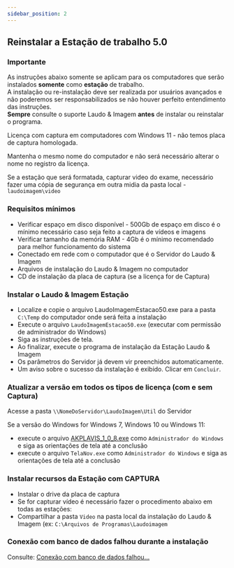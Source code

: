 ```yaml
---
sidebar_position: 2
---
```


## Reinstalar a Estação de trabalho 5.0

### Importante

As instruções abaixo somente se aplicam para os computadores que
serão instalados **somente** como **estação** de trabalho.  
A instalação ou re-instalação deve ser realizada por usuários
avançados e não poderemos ser responsabilizados se não houver
perfeito entendimento das instruções.  
**Sempre** consulte o suporte Laudo & Imagem **antes** de instalar ou
reinstalar o programa.

Licença com captura em computadores com Windows 11 - não temos placa de captura homologada.

Mantenha o mesmo nome do computador e não será necessário alterar o nome no registro da licença.

Se a estação que será formatada, capturar video do exame,
necessário fazer uma cópia de segurança em outra midia da pasta
local - `laudoimagem\video`

### Requisitos mínimos

- Verificar espaço em disco disponível - 500Gb de espaço em disco é o mínimo necessário caso seja feito a
captura de vídeos e imagens
- Verificar tamanho da memória RAM - 4Gb é o mínimo recomendado para melhor funcionamento do sistema
- Conectado em rede com o computador que é o Servidor do Laudo &
  Imagem
- Arquivos de instalação do Laudo & Imagem no computador
- CD de instalação da placa de captura (se a licença for de Captura)

### Instalar o Laudo & Imagem Estação

- Localize e copie o arquivo LaudoImagemEstacao50.exe para a pasta
  `C:\Temp` do computador onde será feita a instalação
- Execute o arquivo `LaudoImagemEstacao50.exe` (executar com
  permissão de administrador do Windows)
- Siga as instruções de tela.
- Ao finalizar, execute o programa de instalação da Estação Laudo &
  Imagem
- Os parâmetros do Servidor já devem vir preenchidos automaticamente.
- Um aviso sobre o sucesso da instalação é exibido. Clicar em `Concluir`.

### Atualizar a versão em todos os tipos de licença (com e sem Captura)

Acesse a pasta `\\NomeDoServidor\LaudoImagem\Util` do Servidor

Se a versão do Windows for Windows 7, Windows 10 ou Windows 11:

- execute o arquivo
  [AKPLAVIS_1_0_8.exe](http://suporte.laudoimagem.com.br/download/versao50/AKPLAVIS_1_0_8.exe)
  como `Administrador do Windows` e siga as orientações de tela até a
  conclusão
- execute o arquivo `TelaNov.exe` como `Administrador do Windows` e
  siga as orientações de tela até a conclusão

### Instalar recursos da Estação com CAPTURA

- Instalar o drive da placa de captura
- Se for capturar vídeo é necessário fazer o procedimento abaixo em
  todas as estações:
- Compartilhar a pasta `Video` na pasta local da instalação do Laudo &
  Imagem (ex: `C:\Arquivos de Programas\Laudoimagem`

### Conexão com banco de dados falhou durante a instalação

Consulte: [Conexão com banco de dados
falhou...](/docs/003-versao-5.0/suporte-tecnico/conexao-com-banco-de-dados-falhou--verifique-os-dados-e-tente-novamente)
